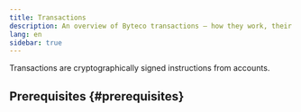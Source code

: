 ```yaml
---
title: Transactions
description: An overview of Byteco transactions – how they work, their data structure, and how to send them via an application.
lang: en
sidebar: true
---
```


Transactions are cryptographically signed instructions from accounts. 

## Prerequisites {#prerequisites}

